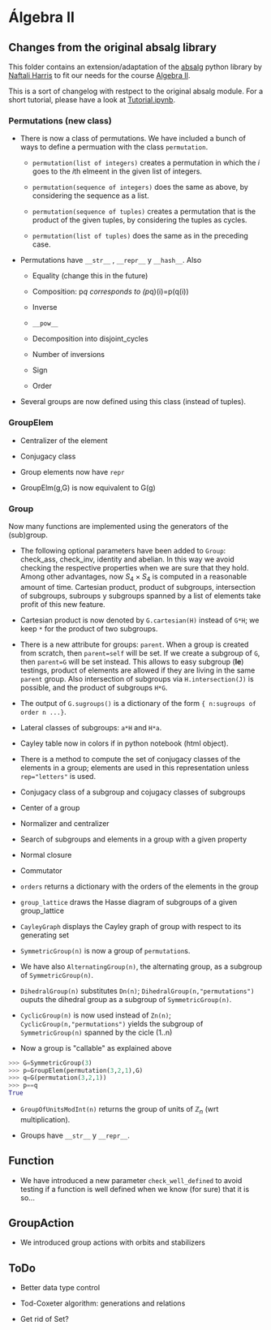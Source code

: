 # Álgebra II
## Changes from the original absalg library

This folder contains an extension/adaptation of the [absalg](https://github.com/naftaliharris/Abstract-Algebra) python library by [Naftali Harris](http://www.naftaliharris.com) to fit our needs for the course [Algebra II](http://grados.ugr.es/matematicas/pages/infoacademica/guiasdocentes/201415/segundo/Algebra_II).

This is a sort of changelog with restpect to the original absalg module. For a short tutorial, please have a look at [Tutorial.ipynb](https://github.com/pedritomelenas/Algebra-II/blob/master/Grupos/absalg-new/Tutorial.ipynb).

### Permutations (new class)

- There is now a class of permutations. We have included a bunch of ways to define a permuation with the class `permutation`.

  - `permutation(list of integers)` creates a permutation in which the $i$ goes to the $i$th elmeent in the given list of integers.

  - `permutation(sequence of integers)` does the same as above, by considering the sequence as a list.

  - `permutation(sequence of tuples)` creates a permutation that is the product of the given tuples, by considering the tuples as cycles.

  - `permutation(list of tuples)` does the same as in the preceding case.

- Permutations have `__str__`  , `__repr__` y `__hash__`. Also

  - Equality (change this in the future)

  - Composition: p*q corresponds to (p*q)(i)=p(q(i))

  - Inverse

  - `__pow__`

  - Decomposition into disjoint_cycles

  - Number of inversions

  - Sign

  - Order

- Several groups are now defined using this class (instead of tuples).

### GroupElem

- Centralizer of the element

- Conjugacy class

- Group elements now have `repr`

- GroupElm(g,G) is now equivalent to G(g)

### Group

Now many functions are implemented using the generators of the (sub)group.

- The following optional parameters have been added to `Group`: check_ass, check_inv, identity and abelian. In this way we avoid checking the respective properties when we are sure that they hold. Among other advantages, now $S_4\times S_4$ is computed in a reasonable amount of time. Cartesian product, product of subgroups, intersection of subgroups, subroups y subgroups spanned by a list of elements take profit of this new feature.

- Cartesian product is now denoted by `G.cartesian(H)` instead of `G*H`; we keep `*` for the product of two subgroups.

- There is a new attribute for groups: `parent`. When a group is created from scratch, then `parent=self` will be set. If we create a subgroup of `G`, then `parent=G` will be set instead. This allows to easy subgroup (__le__) testings, product of elements are allowed if they are living in the same `parent` group. Also intersection of subgroups via `H.intersection(J)` is possible, and the product of subgroups `H*G`.

- The output of `G.sugroups()` is a dictionary of the form `{ n:sugroups of order n ...}`.

- Lateral classes of subgroups: `a*H` and  `H*a`.

- Cayley table now in colors if in python notebook (html object).

- There is a method to compute the set of conjugacy classes of the elements in a group; elements are used in this representation unless `rep="letters"` is used.

- Conjugacy class of a subgroup and cojugacy classes of subgroups

- Center of a group

- Normalizer and centralizer

- Search of subgroups and elements in a group with a given property

- Normal closure

- Commutator

- `orders` returns a dictionary with the orders of the elements in the group

- `group_lattice` draws the Hasse diagram of subgroups of a given group_lattice

- `CayleyGraph` displays the Cayley graph of group with respect to its generating set

- `SymmetricGroup(n)` is now a group of `permutation`s.

- We have also `AlternatingGroup(n)`, the alternating group, as a subgroup of `SymmetricGroup(n)`.

- `DihedralGroup(n)` substitutes `Dn(n)`; `DihedralGroup(n,"permutations")` ouputs the dihedral group as a subgroup of `SymmetricGroup(n)`.

- `CyclicGroup(n)` is now used instead of `Zn(n)`;  `CyclicGroup(n,"permutations")` yields the subgroup of `SymmetricGroup(n)` spanned by the cicle (1..n)

- Now a group is "callable" as explained above
```python
>>> G=SymmetricGroup(3)
>>> p=GroupElem(permutation(3,2,1),G)
>>> q=G(permutation(3,2,1))
>>> p==q
True
```

- `GroupOfUnitsModInt(n)` returns the group of units of $\mathbb{Z}_n$ (wrt multiplication).

- Groups have `__str__` y `__repr__`.


## Function

- We have introduced a new parameter `check_well_defined` to avoid testing if a function is well defined when we know (for sure) that it is so...


## GroupAction

- We introduced group actions with orbits and stabilizers

## ToDo

- Better data type control

- Tod-Coxeter algorithm: generations and relations

- Get rid of Set?
